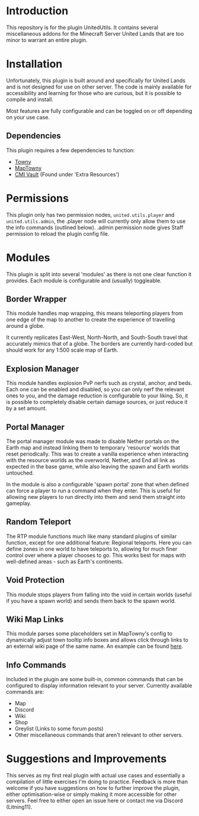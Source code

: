 # Introduction
This repository is for the plugin UnitedUtils. It contains several miscellaneous addons for the Minecraft Server United Lands that are too minor to warrant an entire plugin.

# Installation
Unfortunately, this plugin is built around and specifically for United Lands and is not designed for use on other server. The code is mainly available for accessibility and learning for those who are curious, but it is possible to compile and install. 

Most features are fully configurable and can be toggled on or off depending on your use case. 

## Dependencies

This plugin requires a few dependencies to function: 
* [Towny](https://github.com/TownyAdvanced/Towny) 
* [MapTowny](https://github.com/TownyAdvanced/MapTowny)
* [CMI Vault](https://www.zrips.net/faq/) (Found under 'Extra Resources')

# Permissions
This plugin only has two permission nodes, `united.utils.player` and `united.utils.admin`, the .player node will currently only allow them to use the info commands (outlined below). .admin permission node gives Staff permission to reload the plugin config file. 

# Modules

This plugin is split into several 'modules' as there is not one clear function it provides. Each module is configurable and (usually) toggleable. 

## Border Wrapper
This module handles map wrapping, this means teleporting players from one edge of the map to another to create the experience of travelling around a globe. 

It currently replicates East-West, North-North, and South-South travel that accurately mimics that of a globe. The borders are currently hard-coded but should work for any 1:500 scale map of Earth. 

## Explosion Manager

This module handles explosion PvP nerfs such as crystal, anchor, and beds. Each one can be enabled and disabled, so you can only nerf the relevant ones to you, and the damage reduction is configurable to your liking. So, it is possible to completely disable certain damage sources, or just reduce it by a set amount.

## Portal Manager

The portal manager module was made to disable Nether portals on the Earth map and instead linking them to temporary 'resource' worlds that reset periodically. This was to create a vanilla experience when interacting with the resource worlds as the overworld, Nether, and End all link as expected in the base game, while also leaving the spawn and Earth worlds untouched.

In the module is also a configurable 'spawn portal' zone that when defined can force a player to run a command when they enter. This is useful for allowing new players to run directly into them and send them straight into gameplay. 

## Random Teleport

The RTP module functions much like many standard plugins of similar function, except for one additional feature: Regional teleports. Here you can define zones in one world to have teleports to, allowing for much finer control over where a player chooses to go. This works best for maps with well-defined areas - such as Earth's continents.

## Void Protection

This module stops players from falling into the void in certain worlds (useful if you have a spawn world) and sends them back to the spawn world.

## Wiki Map Links

This module parses some placeholders set in MapTowny's config to dynamically adjust town tooltip info boxes and allows click through links to an external wiki page of the same name. An example can be found [here](https://map.unitedlands.net).

## Info Commands

Included in the plugin are some built-in, common commands that can be configured to display information relevant to your server. Currently available commands are:
- Map
- Discord
- Wiki
- Shop
- Greylist (Links to some forum posts)
- Other miscellaneous commands that aren't relevant to other servers. 

# Suggestions and Improvements
This serves as my first real plugin with actual use cases and essentially a compilation of little exercises I'm doing to practice. Feedback is more than welcome if you have suggestions on how to further improve the plugin, either optimisation-wise or simply making it more accessible for other servers. Feel free to either open an issue here or contact me via Discord (Litning11).
